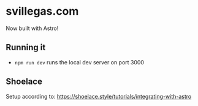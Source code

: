 # svillegas.com

Now built with Astro!

## Running it

- `npm run dev` runs the local dev server on port 3000

## Shoelace

Setup according to: https://shoelace.style/tutorials/integrating-with-astro
